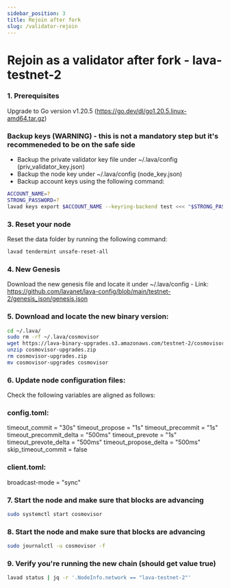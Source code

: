```yaml
---
sidebar_position: 3
title: Rejoin after fork
slug: /validator-rejoin
---
```


# Rejoin as a validator after fork - lava-testnet-2
### 1. Prerequisites
Upgrade to Go version v1.20.5 (https://go.dev/dl/go1.20.5.linux-amd64.tar.gz)

### Backup keys (WARNING) - this is not a mandatory step but it's recommeneded to be on the safe side
* Backup the private validator key file under ~/.lava/config (priv_validator_key.json)
* Backup the node key under ~/.lava/config (node_key.json)
* Backup account keys using the following command:

```bash
ACCOUNT_NAME=?
STRONG_PASSWORD=?
lavad keys export $ACCOUNT_NAME --keyring-backend test <<< "$STRONG_PASSWORD" > $ACCOUNT_NAME.key
```

### 3. Reset your node

Reset the data folder by running the following command:

```bash
lavad tendermint unsafe-reset-all
```

### 4. New Genesis

Download the new genesis file and locate it under ~/.lava/config - 
Link: https://github.com/lavanet/lava-config/blob/main/testnet-2/genesis_json/genesis.json


### 5. Download and locate the new binary version:

```bash
cd ~/.lava/
sudo rm -rf ~/.lava/cosmovisor
wget https://lava-binary-upgrades.s3.amazonaws.com/testnet-2/cosmovisor-upgrades/cosmovisor-upgrades.zip
unzip cosmovisor-upgrades.zip
rm cosmovisor-upgrades.zip
mv cosmovisor-upgrades cosmovisor
```

### 6. Update node configuration files:

Check the following variables are aligned as follows:

### config.toml:
timeout_commit = "30s"
timeout_propose = "1s"
timeout_precommit = "1s"
timeout_precommit_delta = "500ms"
timeout_prevote = "1s"
timeout_prevote_delta = "500ms"
timeout_propose_delta = "500ms"
skip_timeout_commit = false

### client.toml:
broadcast-mode = "sync"

### 7. Start the node and make sure that blocks are advancing

```bash
sudo systemctl start cosmovisor
```

### 8. Start the node and make sure that blocks are advancing

```bash
sudo journalctl -u cosmovisor -f
```
### 9. Verify you're running the new chain (should get value true)

```bash
lavad status | jq -r '.NodeInfo.network == "lava-testnet-2"'
```